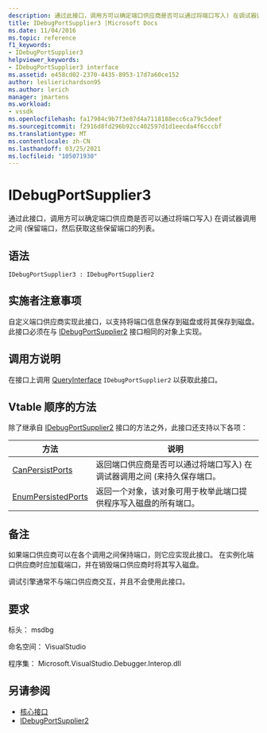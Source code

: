 ```yaml
---
description: 通过此接口，调用方可以确定端口供应商是否可以通过将端口写入) 在调试器调用之间 (保留端口，然后获取这些保留端口的列表。
title: IDebugPortSupplier3 |Microsoft Docs
ms.date: 11/04/2016
ms.topic: reference
f1_keywords:
- IDebugPortSupplier3
helpviewer_keywords:
- IDebugPortSupplier3 interface
ms.assetid: e458cd02-2370-4435-8953-17d7a60ce152
author: leslierichardson95
ms.author: lerich
manager: jmartens
ms.workload:
- vssdk
ms.openlocfilehash: fa17984c9b7f3e87d4a7118188ecc6ca79c5deef
ms.sourcegitcommit: f2916d8fd296b92cc402597d1d1eecda4f6cccbf
ms.translationtype: MT
ms.contentlocale: zh-CN
ms.lasthandoff: 03/25/2021
ms.locfileid: "105071930"
---
```

# <a name="idebugportsupplier3"></a>IDebugPortSupplier3
通过此接口，调用方可以确定端口供应商是否可以通过将端口写入) 在调试器调用之间 (保留端口，然后获取这些保留端口的列表。

## <a name="syntax"></a>语法

```
IDebugPortSupplier3 : IDebugPortSupplier2
```

## <a name="notes-for-implementers"></a>实施者注意事项
 自定义端口供应商实现此接口，以支持将端口信息保存到磁盘或将其保存到磁盘。 此接口必须在与 [IDebugPortSupplier2](../../../extensibility/debugger/reference/idebugportsupplier2.md) 接口相同的对象上实现。

## <a name="notes-for-callers"></a>调用方说明
 在接口上调用 [QueryInterface](/cpp/atl/queryinterface) `IDebugPortSupplier2` 以获取此接口。

## <a name="methods-in-vtable-order"></a>Vtable 顺序的方法
 除了继承自 [IDebugPortSupplier2](../../../extensibility/debugger/reference/idebugportsupplier2.md) 接口的方法之外，此接口还支持以下各项：

|方法|说明|
|------------|-----------------|
|[CanPersistPorts](../../../extensibility/debugger/reference/idebugportsupplier3-canpersistports.md)|返回端口供应商是否可以通过将端口写入) 在调试器调用之间 (来持久保存端口。|
|[EnumPersistedPorts](../../../extensibility/debugger/reference/idebugportsupplier3-enumpersistedports.md)|返回一个对象，该对象可用于枚举此端口提供程序写入磁盘的所有端口。|

## <a name="remarks"></a>备注
 如果端口供应商可以在各个调用之间保持端口，则它应实现此接口。 在实例化端口供应商时应加载端口，并在销毁端口供应商时将其写入磁盘。

 调试引擎通常不与端口供应商交互，并且不会使用此接口。

## <a name="requirements"></a>要求
 标头： msdbg

 命名空间： VisualStudio

 程序集： Microsoft.VisualStudio.Debugger.Interop.dll

## <a name="see-also"></a>另请参阅
- [核心接口](../../../extensibility/debugger/reference/core-interfaces.md)
- [IDebugPortSupplier2](../../../extensibility/debugger/reference/idebugportsupplier2.md)
